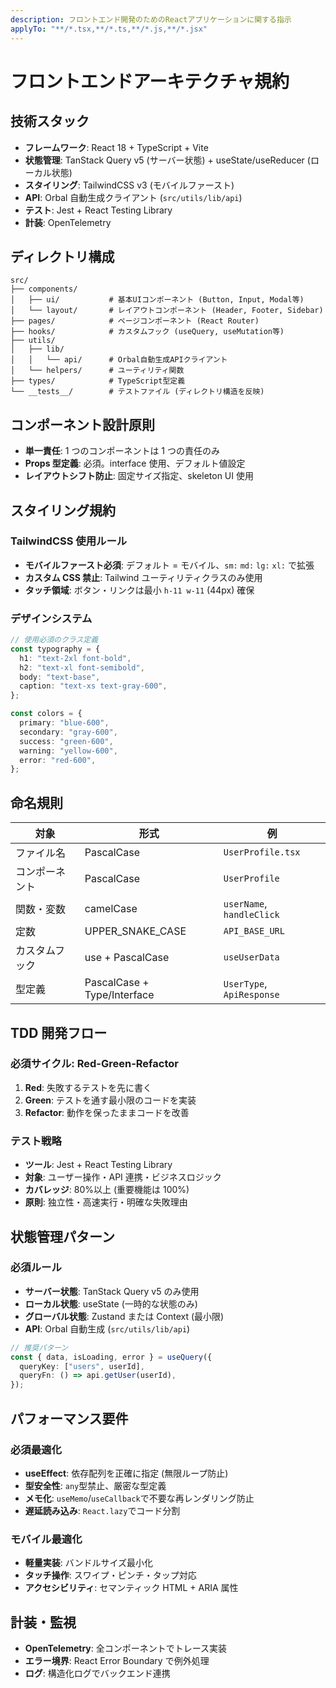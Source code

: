 ```yaml
---
description: フロントエンド開発のためのReactアプリケーションに関する指示
applyTo: "**/*.tsx,**/*.ts,**/*.js,**/*.jsx"
---
```


# フロントエンドアーキテクチャ規約

## 技術スタック

- **フレームワーク**: React 18 + TypeScript + Vite
- **状態管理**: TanStack Query v5 (サーバー状態) + useState/useReducer (ローカル状態)
- **スタイリング**: TailwindCSS v3 (モバイルファースト)
- **API**: Orbal 自動生成クライアント (`src/utils/lib/api`)
- **テスト**: Jest + React Testing Library
- **計装**: OpenTelemetry

## ディレクトリ構成

```
src/
├── components/
│   ├── ui/           # 基本UIコンポーネント (Button, Input, Modal等)
│   └── layout/       # レイアウトコンポーネント (Header, Footer, Sidebar)
├── pages/            # ページコンポーネント (React Router)
├── hooks/            # カスタムフック (useQuery, useMutation等)
├── utils/
│   ├── lib/
│   │   └── api/      # Orbal自動生成APIクライアント
│   └── helpers/      # ユーティリティ関数
├── types/            # TypeScript型定義
└── __tests__/        # テストファイル (ディレクトリ構造を反映)
```

## コンポーネント設計原則

- **単一責任**: 1 つのコンポーネントは 1 つの責任のみ
- **Props 型定義**: 必須。interface 使用、デフォルト値設定
- **レイアウトシフト防止**: 固定サイズ指定、skeleton UI 使用

## スタイリング規約

### TailwindCSS 使用ルール

- **モバイルファースト必須**: デフォルト = モバイル、`sm:` `md:` `lg:` `xl:` で拡張
- **カスタム CSS 禁止**: Tailwind ユーティリティクラスのみ使用
- **タッチ領域**: ボタン・リンクは最小 `h-11 w-11` (44px) 確保

### デザインシステム

```typescript
// 使用必須のクラス定義
const typography = {
  h1: "text-2xl font-bold",
  h2: "text-xl font-semibold",
  body: "text-base",
  caption: "text-xs text-gray-600",
};

const colors = {
  primary: "blue-600",
  secondary: "gray-600",
  success: "green-600",
  warning: "yellow-600",
  error: "red-600",
};
```

## 命名規則

| 対象           | 形式                        | 例                        |
| -------------- | --------------------------- | ------------------------- |
| ファイル名     | PascalCase                  | `UserProfile.tsx`         |
| コンポーネント | PascalCase                  | `UserProfile`             |
| 関数・変数     | camelCase                   | `userName`, `handleClick` |
| 定数           | UPPER_SNAKE_CASE            | `API_BASE_URL`            |
| カスタムフック | use + PascalCase            | `useUserData`             |
| 型定義         | PascalCase + Type/Interface | `UserType`, `ApiResponse` |

## TDD 開発フロー

### 必須サイクル: Red-Green-Refactor

1. **Red**: 失敗するテストを先に書く
2. **Green**: テストを通す最小限のコードを実装
3. **Refactor**: 動作を保ったままコードを改善

### テスト戦略

- **ツール**: Jest + React Testing Library
- **対象**: ユーザー操作・API 連携・ビジネスロジック
- **カバレッジ**: 80%以上 (重要機能は 100%)
- **原則**: 独立性・高速実行・明確な失敗理由

## 状態管理パターン

### 必須ルール

- **サーバー状態**: TanStack Query v5 のみ使用
- **ローカル状態**: useState (一時的な状態のみ)
- **グローバル状態**: Zustand または Context (最小限)
- **API**: Orbal 自動生成 (`src/utils/lib/api`)

```typescript
// 推奨パターン
const { data, isLoading, error } = useQuery({
  queryKey: ["users", userId],
  queryFn: () => api.getUser(userId),
});
```

## パフォーマンス要件

### 必須最適化

- **useEffect**: 依存配列を正確に指定 (無限ループ防止)
- **型安全性**: `any`型禁止、厳密な型定義
- **メモ化**: `useMemo`/`useCallback`で不要な再レンダリング防止
- **遅延読み込み**: `React.lazy`でコード分割

### モバイル最適化

- **軽量実装**: バンドルサイズ最小化
- **タッチ操作**: スワイプ・ピンチ・タップ対応
- **アクセシビリティ**: セマンティック HTML + ARIA 属性

## 計装・監視

- **OpenTelemetry**: 全コンポーネントでトレース実装
- **エラー境界**: React Error Boundary で例外処理
- **ログ**: 構造化ログでバックエンド連携
